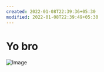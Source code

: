 ```yaml
---
created: 2022-01-08T22:39:36+05:30
modified: 2022-01-08T22:39:49+05:30
---
```


# Yo bro

![Image](./1e105bc013347e0aeb280a15a45547cf.jpg)
